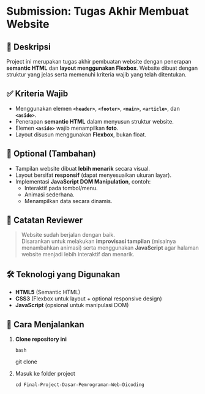 # Submission: Tugas Akhir Membuat Website  

## 📌 Deskripsi  
Project ini merupakan tugas akhir pembuatan website dengan penerapan **semantic HTML** dan **layout menggunakan Flexbox**. Website dibuat dengan struktur yang jelas serta memenuhi kriteria wajib yang telah ditentukan.  

## ✅ Kriteria Wajib  
- Menggunakan elemen **`<header>`**, **`<footer>`**, **`<main>`**, **`<article>`**, dan **`<aside>`**.  
- Penerapan **semantic HTML** dalam menyusun struktur website.  
- Elemen **`<aside>`** wajib menampilkan **foto**.  
- Layout disusun menggunakan **Flexbox**, bukan float.  

## 🎨 Optional (Tambahan)  
- Tampilan website dibuat **lebih menarik** secara visual.  
- Layout bersifat **responsif** (dapat menyesuaikan ukuran layar).  
- Implementasi **JavaScript DOM Manipulation**, contoh:  
  - Interaktif pada tombol/menu.  
  - Animasi sederhana.  
  - Menampilkan data secara dinamis.  

## 📝 Catatan Reviewer  
> Website sudah berjalan dengan baik.  
> Disarankan untuk melakukan **improvisasi tampilan** (misalnya menambahkan animasi) serta menggunakan **JavaScript** agar halaman website menjadi lebih interaktif dan menarik.  

## 🛠️ Teknologi yang Digunakan  
- **HTML5** (Semantic HTML)  
- **CSS3** (Flexbox untuk layout + optional responsive design)  
- **JavaScript** (opsional untuk manipulasi DOM)  

## 🚀 Cara Menjalankan  

1. **Clone repository ini**
   
   ```bash```
   
   git clone <url-repository>

2. Masuk ke folder project
   
   ```cd Final-Project-Dasar-Pemrograman-Web-Dicoding```
